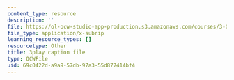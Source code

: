 ```yaml
---
content_type: resource
description: ''
file: https://ol-ocw-studio-app-production.s3.amazonaws.com/courses/3-091sc-introduction-to-solid-state-chemistry-fall-2010/69c0422da9a957db97a355d877414bf4_l-8-c7g-LY4.srt
file_type: application/x-subrip
learning_resource_types: []
resourcetype: Other
title: 3play caption file
type: OCWFile
uid: 69c0422d-a9a9-57db-97a3-55d877414bf4
---
```

